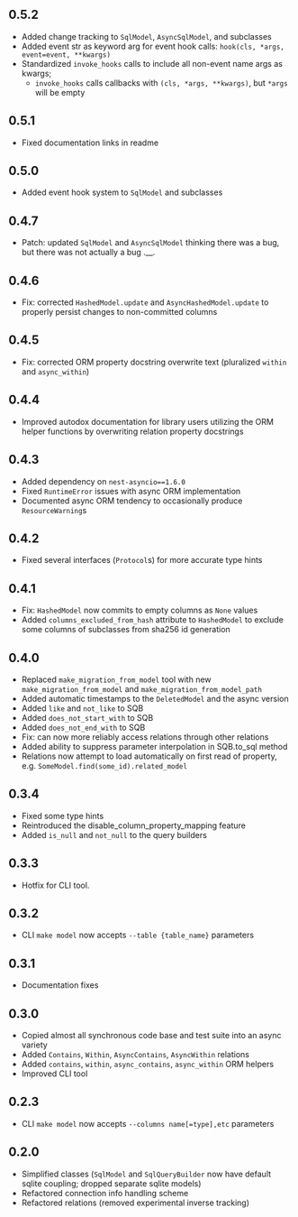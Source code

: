 ## 0.5.2

- Added change tracking to `SqlModel`, `AsyncSqlModel`, and subclasses
- Added event str as keyword arg for event hook calls: `hook(cls, *args, event=event, **kwargs)`
- Standardized `invoke_hooks` calls to include all non-event name args as kwargs;
  - `invoke_hooks` calls callbacks with `(cls, *args, **kwargs)`, but `*args` will be empty

## 0.5.1

- Fixed documentation links in readme

## 0.5.0

- Added event hook system to `SqlModel` and subclasses

## 0.4.7

- Patch: updated `SqlModel` and `AsyncSqlModel` thinking there was a bug, but
there was not actually a bug .__.

## 0.4.6

- Fix: corrected `HashedModel.update` and `AsyncHashedModel.update` to properly
persist changes to non-committed columns

## 0.4.5

- Fix: corrected ORM property docstring overwrite text (pluralized `within`
and `async_within`)

## 0.4.4

- Improved autodox documentation for library users utilizing the ORM helper
functions by overwriting relation property docstrings

## 0.4.3

- Added dependency on `nest-asyncio==1.6.0`
- Fixed `RuntimeError` issues with async ORM implementation
- Documented async ORM tendency to occasionally produce `ResourceWarning`s

## 0.4.2

- Fixed several interfaces (`Protocol`s) for more accurate type hints

## 0.4.1

- Fix: `HashedModel` now commits to empty columns as `None` values
- Added `columns_excluded_from_hash` attribute to `HashedModel` to exclude
some columns of subclasses from sha256 id generation

## 0.4.0

- Replaced `make_migration_from_model` tool with new `make_migration_from_model`
and `make_migration_from_model_path`
- Added automatic timestamps to the `DeletedModel` and the async version
- Added `like` and `not_like` to SQB
- Added `does_not_start_with` to SQB
- Added `does_not_end_with` to SQB
- Fix: can now more reliably access relations through other relations
- Added ability to suppress parameter interpolation in SQB.to_sql method
- Relations now attempt to load automatically on first read of property, e.g.
`SomeModel.find(some_id).related_model`

## 0.3.4

- Fixed some type hints
- Reintroduced the disable_column_property_mapping feature
- Added `is_null` and `not_null` to the query builders

## 0.3.3

- Hotfix for CLI tool.

## 0.3.2

- CLI `make model` now accepts `--table {table_name}` parameters

## 0.3.1

- Documentation fixes

## 0.3.0

- Copied almost all synchronous code base and test suite into an async variety
- Added `Contains`, `Within`, `AsyncContains`, `AsyncWithin` relations
- Added `contains`, `within`, `async_contains`, `async_within` ORM helpers
- Improved CLI tool

## 0.2.3

- CLI `make model` now accepts `--columns name[=type],etc` parameters

## 0.2.0

- Simplified classes (`SqlModel` and `SqlQueryBuilder` now have default sqlite
coupling; dropped separate sqlite models)
- Refactored connection info handling scheme
- Refactored relations (removed experimental inverse tracking)
